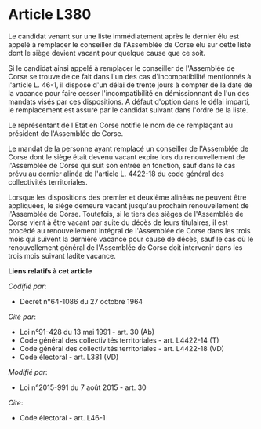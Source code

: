 # Article L380

Le candidat venant sur une liste immédiatement après le dernier élu est appelé à remplacer le conseiller de l'Assemblée de
Corse élu sur cette liste dont le siège devient vacant pour quelque cause que ce soit. 

Si le candidat ainsi appelé à remplacer le conseiller de l'Assemblée de Corse se trouve de ce fait dans l'un des cas
d'incompatibilité mentionnés à l'article L. 46-1, il dispose d'un délai de trente jours à compter de la date de la vacance
pour faire cesser l'incompatibilité en démissionnant de l'un des mandats visés par ces dispositions. A défaut d'option dans
le délai imparti, le remplacement est assuré par le candidat suivant dans l'ordre de la liste. 

Le représentant de l'Etat en Corse notifie le nom de ce remplaçant au président de l'Assemblée de Corse. 

Le mandat de la personne ayant remplacé un conseiller de l'Assemblée de Corse dont le siège était devenu vacant expire lors
du renouvellement de l'Assemblée de Corse qui suit son entrée en fonction, sauf dans le cas prévu au dernier alinéa de
l'article L. 4422-18 du code général des collectivités territoriales. 

Lorsque les dispositions des premier et deuxième alinéas ne peuvent être appliquées, le siège demeure vacant jusqu'au
prochain renouvellement de l'Assemblée de Corse. Toutefois, si le tiers des sièges de l'Assemblée de Corse vient à être
vacant par suite du décès de leurs titulaires, il est procédé au renouvellement intégral de l'Assemblée de Corse dans les
trois mois qui suivent la dernière vacance pour cause de décès, sauf le cas où le renouvellement général de l'Assemblée de
Corse doit intervenir dans les trois mois suivant ladite vacance.

**Liens relatifs à cet article**

_Codifié par_:

  - Décret n°64-1086 du 27 octobre 1964

_Cité par_:

  - Loi n°91-428 du 13 mai 1991 - art. 30 (Ab)
  - Code général des collectivités territoriales - art. L4422-14 (T)
  - Code général des collectivités territoriales - art. L4422-18 (VD)
  - Code électoral - art. L381 (VD)

_Modifié par_:

  - Loi n°2015-991 du 7 août 2015 - art. 30

_Cite_:

  - Code électoral - art. L46-1
